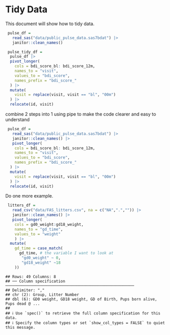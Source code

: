Tidy Data
================

This document will show how to tidy data.

``` r
 pulse_df = 
   read_sas("data/public_pulse_data.sas7bdat") |>  
   janitor::clean_names()
```

``` r
 pulse_tidy_df = 
  pulse_df |> 
  pivot_longer(
    cols = bdi_score_bl: bdi_score_12m,
    names_to = "visit",
    values_to = "bdi_score",
    names_prefix = "bdi_score_"
  ) |> 
  mutate(
    visit = replace(visit, visit == "bl", "00m")
  ) |> 
  relocate(id, visit)
```

combine 2 steps into 1 using pipe to make the code clearer and easy to
understand

``` r
 pulse_df = 
   read_sas("data/public_pulse_data.sas7bdat") |>  
   janitor::clean_names() |> 
   pivot_longer(
    cols = bdi_score_bl: bdi_score_12m,
    names_to = "visit",
    values_to = "bdi_score",
    names_prefix = "bdi_score_"
  ) |> 
  mutate(
    visit = replace(visit, visit == "bl", "00m")
  ) |> 
  relocate(id, visit)
```

Do one more example.

``` r
 litters_df = 
   read_csv("data/FAS_litters.csv", na = c("NA",".","")) |>    
   janitor::clean_names() |> 
   pivot_longer(
    cols = gd0_weight:gd18_weight,
    names_to = "gd_time",
    values_to = "weight"
    ) |> 
  mutate(
    gd_time = case_match(
      gd_time, # the variable I want to look at
       "gd0_weight" ~ 0,
       "gd18_weight" ~18
    ))
```

    ## Rows: 49 Columns: 8
    ## ── Column specification ────────────────────────────────────────────────────────
    ## Delimiter: ","
    ## chr (2): Group, Litter Number
    ## dbl (6): GD0 weight, GD18 weight, GD of Birth, Pups born alive, Pups dead @ ...
    ## 
    ## ℹ Use `spec()` to retrieve the full column specification for this data.
    ## ℹ Specify the column types or set `show_col_types = FALSE` to quiet this message.
